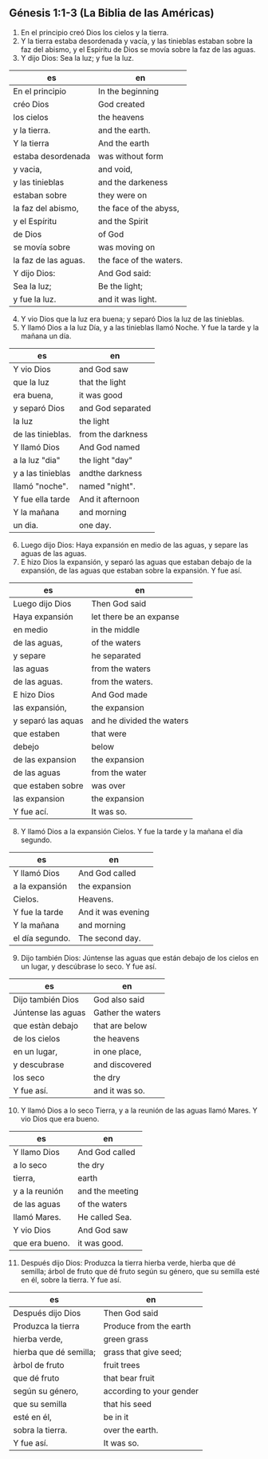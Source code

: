 ## Génesis 1:1-3 (La Biblia de las Américas)

1. En el principio creó Dios los cielos y la tierra.
2. Y la tierra estaba desordenada y vacía, y las tinieblas estaban sobre la faz del abismo, y el Espíritu de Dios se movía sobre la faz de las aguas.
3. Y dijo Dios: Sea la luz; y fue la luz.

| es                   | en                      |
| -------------------- | ----------------------- |
| En el principio      | In the beginning        |
| créo Dios            | God created             |
| los cielos           | the heavens             |
| y la tierra.         | and the earth.          |
| Y la tierra          | And the earth           |
| estaba desordenada   | was without form        |
| y vacia,             | and void,               |
| y las tinieblas      | and the darkeness       |
| estaban sobre        | they were on            |
| la faz del abismo,   | the face of the abyss,  |
| y el Espíritu        | and the Spirit          |
| de Dios              | of God                  |
| se movía sobre       | was moving on           |
| la faz de las aguas. | the face of the waters. |
| Y dijo Dios:         | And God said:           |
| Sea la luz;          | Be the light;           |
| y fue la luz.        | and it was light.       |

4. Y vio Dios que la luz era buena; y separó Dios la luz de las tinieblas.
5. Y llamó Dios a la luz Día, y a las tinieblas llamó Noche. Y fue la tarde y la mañana un día.

| es                | en                |
| ----------------- | ----------------- |
| Y vio Dios        | and God saw       |
| que la luz        | that the light    |
| era buena,        | it was good       |
| y separó Dios     | and God separated |
| la luz            | the light         |
| de las tinieblas. | from the darkness |
| Y llamó Dios      | And God named     |
| a la luz "dia"    | the light "day"   |
| y a las tinieblas | andthe darkness   |
| llamó "noche".    | named "night".    |
| Y fue ella tarde  | And it afternoon  |
| Y la mañana       | and morning       |
| un dia.           | one day.          |

6. Luego dijo Dios: Haya expansión en medio de las aguas, y separe las aguas de las aguas.
7. E hizo Dios la expansión, y separó las aguas que estaban debajo de la expansión, de las aguas que estaban sobre la expansión. Y fue así.

| es                 | en                        |
| ------------------ | ------------------------- |
| Luego dijo Dios    | Then God said             |
| Haya expansión     | let there be an expanse   |
| en medio           | in the middle             |
| de las aguas,      | of the waters             |
| y separe           | he separated              |
| las aguas          | from the waters           |
| de las aguas.      | from the waters.          |
| E hizo Dios        | And God made              |
| las expansión,     | the expansion             |
| y separó las aquas | and he divided the waters |
| que estaben        | that were                 |
| debejo             | below                     |
| de las expansion   | the expansion             |
| de las aguas       | from the water            |
| que estaben sobre  | was over                  |
| las expansion      | the expansion             |
| Y fue ací.         | It was so.                |

8. Y llamó Dios a la expansión Cielos. Y fue la tarde y la mañana el día segundo.

| es              | en                 |
| --------------- | ------------------ |
| Y llamó Dios    | And God called     |
| a la expansión  | the expansion      |
| Cielos.         | Heavens.           |
| Y fue la tarde  | And it was evening |
| Y la mañana     | and morning        |
| el día segundo. | The second day.    |

9. Dijo también Dios: Júntense las aguas que están debajo de los cielos en un lugar, y descúbrase lo seco. Y fue así.

| es                 | en                |
| ------------------ | ----------------- |
| Dijo también Dios  | God also said     |
| Júntense las aguas | Gather the waters |
| que estàn debajo   | that are below    |
| de los cielos      | the heavens       |
| en un lugar,       | in one place,     |
| y descubrase       | and discovered    |
| los seco           | the dry           |
| Y fue así.         | and it was so.    |

10. Y llamó Dios a lo seco Tierra, y a la reunión de las aguas llamó Mares. Y vio Dios que era bueno.

| es             | en              |
| -------------- | --------------- |
| Y llamo Dios   | And God called  |
| a lo seco      | the dry         |
| tierra,        | earth           |
| y a la reunión | and the meeting |
| de las aguas   | of the waters   |
| llamó Mares.   | He called Sea.  |
| Y vio Dios     | And God saw     |
| que era bueno. | it was good.    |

11. Después dijo Dios: Produzca la tierra hierba verde, hierba que dé semilla; árbol de fruto que dé fruto según su género, que su semilla esté en él, sobre la tierra. Y fue así.

| es                     | en                       |
| ---------------------- | ------------------------ |
| Después dijo Dios      | Then God said            |
| Produzca la tierra     | Produce from the earth   |
| hierba verde,          | green grass              |
| hierba que dé semilla; | grass that give seed;    |
| àrbol de fruto         | fruit trees              |
| que dé fruto           | that bear fruit          |
| según su género,       | according to your gender |
| que su semilla         | that his seed            |
| esté en él,            | be in it                 |
| sobra la tierra.       | over the earth.          |
| Y fue así.             | It was so.               |
